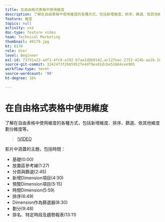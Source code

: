 ```yaml
---
title: 在自由格式表格中使用維度
description: 了解在自由表格中使用維度的各種方式，包括新增維度、排序、篩選、依其他維度劃分維度等。
feature: 維度
topics: null
activity: use
doc-type: feature video
team: Technical Marketing
thumbnail: 40179.jpg
kt: 6176
role: User
level: Beginner
exl-id: 73791a22-a4f1-4fc9-a192-b7aa1d8b9142,ac127eac-2752-424b-aa1b-18a9688d42db,ac127eac-2752-424b-aa1b-18a9688d42db,73791a22-a4f1-4fc9-a192-b7aa1d8b9142
source-git-commit: 32424f3f2b05952fe4df9ea91dcbe51684cee905
workflow-type: tm+mt
source-wordcount: '90'
ht-degree: 16%

---
```


# 在自由格式表格中使用維度

了解在自由表格中使用維度的各種方式，包括新增維度、排序、篩選、依其他維度劃分維度等。

>[!VIDEO](https://video.tv.adobe.com/v/40179/?quality=12&learn=on)

影片中涵蓋的主題，包括時間：

* 基礎(0:00)
* 放置區參考線(1:27)
* 分頁與篩選(2:45)
* 新增Dimension項目(4:30)
* 預覽Dimension項目(5:15)
* 時間Dimension(5:59)
* 排序(6:49)
* Dimension作為篩選器(8:30)
* 劃分(9:48)
* 排名、特定時段及趨勢報表(13:11)
